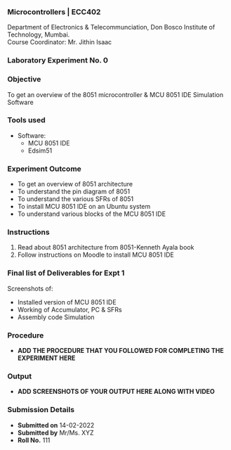 ### Microcontrollers | ECC402 
Department of Electronics & Telecommunciation, 
Don Bosco Institute of Technology, Mumbai.  
Course Coordinator: Mr. Jithin Isaac

### Laboratory Experiment No. 0
 
### Objective  
To get an overview of the 8051 microcontroller & MCU 8051 IDE Simulation Software
 
### Tools used  
- Software: 
  - MCU 8051 IDE
  - Edsim51

### Experiment Outcome
- To get an overview of 8051 architecture
- To understand the pin diagram of 8051
- To understand the various SFRs of 8051
- To install MCU 8051 IDE on an Ubuntu system
- To understand various blocks of the MCU 8051 IDE

### Instructions

1. Read about 8051 architecture from 8051-Kenneth Ayala book
2. Follow instructions on Moodle to install MCU 8051 IDE

### Final list of Deliverables for Expt 1

Screenshots of:
- Installed version of MCU 8051 IDE
- Working of Accumulator, PC & SFRs
- Assembly code Simulation

### Procedure 
- **ADD THE PROCEDURE THAT YOU FOLLOWED FOR COMPLETING THE EXPERIMENT HERE**

### Output
- **ADD SCREENSHOTS OF YOUR OUTPUT HERE ALONG WITH VIDEO**  

### Submission Details
- **Submitted on** 14-02-2022
- **Submitted by** Mr/Ms. XYZ
- **Roll No.** 111
